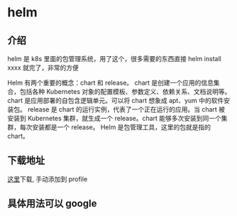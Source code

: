 # helm

## 介绍

helm 是 k8s 里面的包管理系统，用了这个，很多需要的东西直接 helm install xxxx 就完了，非常的方便

Helm 有两个重要的概念：chart 和 release。
chart 是创建一个应用的信息集合，包括各种 Kubernetes 对象的配置模板、参数定义、依赖关系、文档说明等。chart 是应用部署的自包含逻辑单元。可以将 chart 想象成 apt、yum 中的软件安装包。
release 是 chart 的运行实例，代表了一个正在运行的应用。当 chart 被安装到 Kubernetes 集群，就生成一个 release。chart 能够多次安装到同一个集群，每次安装都是一个 release。
Helm 是包管理工具，这里的包就是指的 chart。

## 下载地址

[这里](https://github.com/helm/helm/releases)下载, 手动添加到 profile

## 具体用法可以 google
